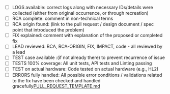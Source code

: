 - [ ] LOGS available: correct logs along with necessary IDs/details were collected (either from original occurrence, or through recreation)
- [ ] RCA complete: comment in non-technical terms
- [ ] RCA origin found: (link to the pull request / design document / spec point that introduced the problem)
- [ ] FIX explained: comment with explanation of the proposed or completed fix
- [ ] LEAD reviewed: RCA, RCA-ORIGIN, FIX, IMPACT, code - all reviewed by a lead
- [ ] TEST case available :(if not already there) to prevent recurrence of issue
- [ ] TESTS 100% coverage: All unit tests, API tests and Linting passing
- [ ] TEST on actual hardware: Code tested on actual hardware (e.g., HL2)
- [ ] ERRORS fully handled: All possible error conditions / validations related to the fix have been checked and handled gracefully[PULL_REQUEST_TEMPLATE.md](PULL_REQUEST_TEMPLATE.md)